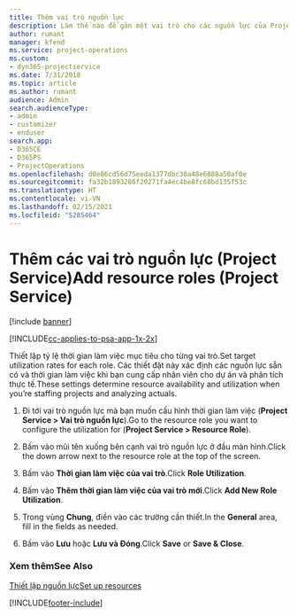 ```yaml
---
title: Thêm vai trò nguồn lực
description: Làm thế nào để gán một vai trò cho các nguồn lực của Project Service
author: rumant
manager: kfend
ms.service: project-operations
ms.custom:
- dyn365-projectservice
ms.date: 7/31/2018
ms.topic: article
ms.author: rumant
audience: Admin
search.audienceType:
- admin
- customizer
- enduser
search.app:
- D365CE
- D365PS
- ProjectOperations
ms.openlocfilehash: d0e86cd56d75eeda1377dbc30a48e6888a50af0e
ms.sourcegitcommit: fa32b1893286f20271fa4ec4be8fc68bd135f53c
ms.translationtype: HT
ms.contentlocale: vi-VN
ms.lasthandoff: 02/15/2021
ms.locfileid: "5285464"
---
```

# <a name="add-resource-roles-project-service"></a><span data-ttu-id="73684-103">Thêm các vai trò nguồn lực (Project Service)</span><span class="sxs-lookup"><span data-stu-id="73684-103">Add resource roles (Project Service)</span></span>

[!include [banner](../includes/psa-now-project-operations.md)]

[!INCLUDE[cc-applies-to-psa-app-1x-2x](../includes/cc-applies-to-psa-app-1x-2x.md)]

<span data-ttu-id="73684-104">Thiết lập tỷ lệ thời gian làm việc mục tiêu cho từng vai trò.</span><span class="sxs-lookup"><span data-stu-id="73684-104">Set target utilization rates for each role.</span></span> <span data-ttu-id="73684-105">Các thiết đặt này xác định các nguồn lực sẵn có và thời gian làm việc khi bạn cung cấp nhân viên cho dự án và phân tích thực tế.</span><span class="sxs-lookup"><span data-stu-id="73684-105">These settings determine resource availability and utilization when you’re staffing projects and analyzing actuals.</span></span>  
  
1.  <span data-ttu-id="73684-106">Đi tới vai trò nguồn lực mà bạn muốn cấu hình thời gian làm việc (**Project Service > Vai trò nguồn lực**).</span><span class="sxs-lookup"><span data-stu-id="73684-106">Go to the resource role you want to configure the utilization for (**Project Service > Resource Role**).</span></span>  
  
2.  <span data-ttu-id="73684-107">Bấm vào mũi tên xuống bên cạnh vai trò nguồn lực ở đầu màn hình.</span><span class="sxs-lookup"><span data-stu-id="73684-107">Click the down arrow next to the resource role at the top of the screen.</span></span>  
  
3.  <span data-ttu-id="73684-108">Bấm vào **Thời gian làm việc của vai trò**.</span><span class="sxs-lookup"><span data-stu-id="73684-108">Click **Role Utilization**.</span></span>  
  
4.  <span data-ttu-id="73684-109">Bấm vào **Thêm thời gian làm việc của vai trò mới**.</span><span class="sxs-lookup"><span data-stu-id="73684-109">Click **Add New Role Utilization**.</span></span>  
  
5.  <span data-ttu-id="73684-110">Trong vùng **Chung**, điền vào các trường cần thiết.</span><span class="sxs-lookup"><span data-stu-id="73684-110">In the **General** area, fill in the fields as needed.</span></span>  
  
6.  <span data-ttu-id="73684-111">Bấm vào **Lưu** hoặc **Lưu và Đóng**.</span><span class="sxs-lookup"><span data-stu-id="73684-111">Click **Save** or **Save & Close**.</span></span>  
  
### <a name="see-also"></a><span data-ttu-id="73684-112">Xem thêm</span><span class="sxs-lookup"><span data-stu-id="73684-112">See Also</span></span>  
 [<span data-ttu-id="73684-113">Thiết lập nguồn lực</span><span class="sxs-lookup"><span data-stu-id="73684-113">Set up resources</span></span>](../psa/set-up-resources.md)


[!INCLUDE[footer-include](../includes/footer-banner.md)]